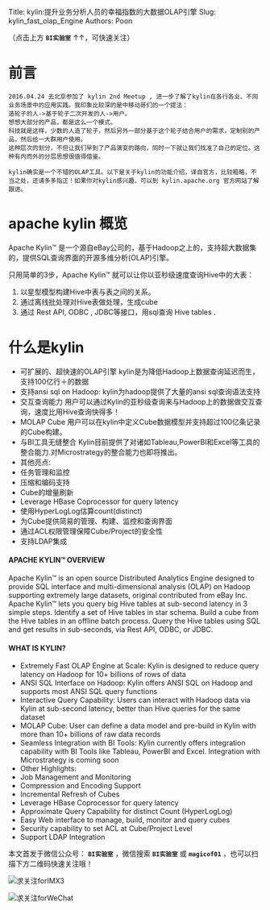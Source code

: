 Title:  kylin:提升业务分析人员的幸福指数的大数据OLAP引擎
Slug:  kylin_fast_olap_Engine
Authors: Poon



（点击上方 **`BI实验室`** ↑↑，可快速关注）

# 前言

	2016.04.24 去北京参加了 kylin 2nd Meetup , 进一步了解了kylin在各行各业、不同业务场景中的应用实践。我印象比较深的是中移动哥们的一个提法：
	造轮子的人->基于轮子二次开发的人->用户。
	想想大部分的产品，都是这么一个模式。
	科技就是这样，少数的人造了轮子，然后另外一部分基于这个轮子结合用户的需求，定制别的产品，然后给一大群用户使用。
	这种层次的划分，不但让我们早到了产品演变的路向，同时一下就让我们找准了自己的定位。这种有内而外的分层思想很值得借鉴。

	kylin确实是一个不错的OLAP工具。以下是关于kylin的功能介绍，译自官方，比较粗略，不当之处，还请多多指正！如果你对kylin感兴趣，可以到 kylin.apache.org 官方网站了解跟进。


# apache kylin 概览

Apache Kylin™  是一个源自eBay公司的，基于Hadoop之上的，支持超大数据集的，提供SQL查询界面的开源多维分析(OLAP)引擎。

只用简单的3步，Apache Kylin™ 就可以让你以亚秒级速度查询Hive中的大表：

1. 以星型模型构建Hive中表与表之间的关系。
2. 通过离线批处理对Hive表做处理，生成cube
3. 通过 Rest API, ODBC , JDBC等接口，用sql查询 Hive tables . 



# 什么是kylin 

- 可扩展的、超快速的OLAP引擎
kylin是为降低Hadoop上数据查询延迟而生，支持100亿行＋的数据
- 支持ansi sql on Hadoop: 
kylin为hadoop提供了大量的ansi sql查询语法支持
- 交互查询能力
用户可以通过Kylin的亚秒级查询来与Hadoop上的数据做交互查询，速度比用Hive查询快得多！
- MOLAP Cube
用户可以在kylin中定义Cube数据模型并支持超过100亿条记录的Cube构建。
- 与BI工具无缝整合
Kylin目前提供了对诸如Tableau,PowerBI和Excel等工具的整合能力.对Microstrategy的整合能力也即将推出。
- 其他亮点:
- 任务管理和监控
- 压缩和编码支持
- Cube的增量刷新
- Leverage HBase Coprocessor for query latency 
- 使用HyperLogLog估算count(distinct)
- 为Cube提供简易的管理、构建、监控和查询界面
- 通过ACL权限管理保障Cube/Project的安全性
- 支持LDAP集成


#### APACHE KYLIN™ OVERVIEW

Apache Kylin™ is an open source Distributed Analytics Engine designed to provide SQL interface and multi-dimensional analysis (OLAP) on Hadoop supporting extremely large datasets, original contributed from eBay Inc.
Apache Kylin™ lets you query big Hive tables at sub-second latency in 3 simple steps.
Identify a set of Hive tables in star schema.
Build a cube from the Hive tables in an offline batch process.
Query the Hive tables using SQL and get results in sub-seconds, via Rest API, ODBC, or JDBC.


#### WHAT IS KYLIN?

- Extremely Fast OLAP Engine at Scale: 
Kylin is designed to reduce query latency on Hadoop for 10+ billions of rows of data
- ANSI SQL Interface on Hadoop: 
Kylin offers ANSI SQL on Hadoop and supports most ANSI SQL query functions
- Interactive Query Capability: 
Users can interact with Hadoop data via Kylin at sub-second latency, better than Hive queries for the same dataset
- MOLAP Cube:
User can define a data model and pre-build in Kylin with more than 10+ billions of raw data records
- Seamless Integration with BI Tools:
Kylin currently offers integration capability with BI Tools like Tableau, PowerBI and Excel. Integration with Microstrategy is coming soon
- Other Highlights: 
- Job Management and Monitoring 
- Compression and Encoding Support 
- Incremental Refresh of Cubes 
- Leverage HBase Coprocessor for query latency 
- Approximate Query Capability for distinct Count (HyperLogLog) 
- Easy Web interface to manage, build, monitor and query cubes 
- Security capability to set ACL at Cube/Project Level 
- Support LDAP Integration


本文首发于微信公众号： **`BI实验室`** ，微信搜索 **`BI实验室`** 或 **`magicof01`** ，也可以扫描下方二维码快速关注哦！

![求关注forIMX3](http://www.imx3.com/img/weixin_bi_common/sdr_code_tree.png)

![求关注forWeChat](https://mmbiz.qlogo.cn/mmbiz/sfKia69cLy1yGH30FHU6SYaJPqvibh7Wib9Pg2V6rc7zjaPJ7aKk9NcpQb9IIhZLCIG8CB4b0QV2vKWopevlhvafw/0?wx_fmt=png)


